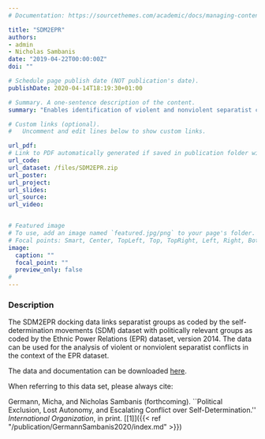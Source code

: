 ```yaml
---
# Documentation: https://sourcethemes.com/academic/docs/managing-content/

title: "SDM2EPR"
authors: 
- admin
- Nicholas Sambanis
date: "2019-04-22T00:00:00Z"
doi: ""

# Schedule page publish date (NOT publication's date).
publishDate: 2020-04-14T18:19:30+01:00

# Summary. A one-sentence description of the content.
summary: "Enables identification of violent and nonviolent separatist conflicts in the EPR dataset"

# Custom links (optional).
#   Uncomment and edit lines below to show custom links.

url_pdf: 
# Link to PDF automatically generated if saved in publication folder with same name as folder
url_code: 
url_dataset: /files/SDM2EPR.zip
url_poster:
url_project:
url_slides:
url_source:
url_video:


# Featured image
# To use, add an image named `featured.jpg/png` to your page's folder. 
# Focal points: Smart, Center, TopLeft, Top, TopRight, Left, Right, BottomLeft, Bottom, BottomRight.
image:
  caption: ""
  focal_point: ""
  preview_only: false
#
---
```


### Description ###

The SDM2EPR docking data links separatist groups as coded by the self-determination movements (SDM) dataset with politically relevant groups as coded by the Ethnic Power Relations (EPR) dataset, version 2014. The data can be used for the analysis of violent or nonviolent separatist conflicts in the context of the EPR dataset.

The data and documentation can be downloaded [here](/files/SDM2EPR.zip).


When referring to this data set, please always cite:

Germann, Micha, and Nicholas Sambanis (forthcoming). ``Political Exclusion, Lost Autonomy, and Escalating Conflict over Self-Determination.'' *International Organization*, in print. [[1]]({{< ref "/publication/GermannSambanis2020/index.md" >}})
